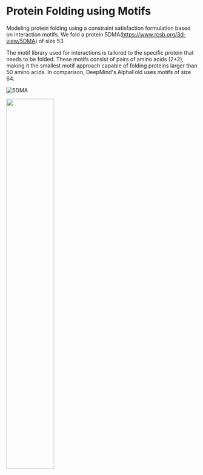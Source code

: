 # Protein Folding using Motifs

Modeling protein folding using a constraint satisfaction formulation based on interaction motifs. We fold a protein 5DMA(https://www.rcsb.org/3d-view/5DMA) of size 53.   

The motif library used for interactions is tailored to the specific protein that needs to be folded. These motifs consist of pairs of amino acids (2+2), making it the smallest motif approach capable of folding proteins larger than 50 amino acids. In comparison, DeepMind's AlphaFold uses motifs of size 64.

![5DMA](https://github.com/user-attachments/assets/bf3c43bb-12ae-49f4-a517-213d2e549897)

<img src="https://github.com/user-attachments/assets/bf3c43bb-12ae-49f4-a517-213d2e549897.gif" width="50%" height="50%"/>
